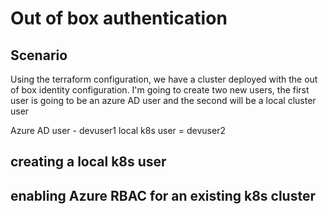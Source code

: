 # Out of box authentication 

## Scenario 
Using the terraform configuration, we have a cluster deployed with the out of box identity configuration. I'm going to create two new users, the first user is going to be an azure AD user and the second will be a local cluster user 

Azure AD user - devuser1
local k8s user = devuser2 

## creating a local k8s user


## enabling Azure RBAC for an existing k8s cluster 


